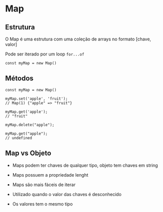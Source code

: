 # Map

## Estrutura

O Map é uma estrutura com uma coleção de arrays no formato [chave, valor]

Pode ser iterado por um loop `for...of`

```JS
const myMap = new Map()
```

## Métodos

```JS
const myMap = new Map()

myMap.set('apple', 'fruit');
// Map(1) {"apple" => "fruit"}

myMap.get('apple');
// "fruit"

myMap.delete("apple");

myMap.get("apple");
// undefined
```

## Map vs Objeto

* Maps podem ter chaves de  qualquer tipo, objeto tem chaves em string

* Maps possuem a propriedade lenght

* Maps são mais fáceis de iterar

* Utilizado quando o valor das chaves é desconhecido

* Os valores tem o mesmo tipo
